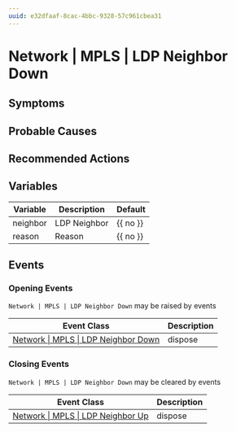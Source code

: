 ```yaml
---
uuid: e32dfaaf-8cac-4bbc-9328-57c961cbea31
---
```

# Network | MPLS | LDP Neighbor Down

## Symptoms

## Probable Causes

## Recommended Actions

## Variables

Variable | Description | Default
--- | --- | ---
neighbor | LDP Neighbor | {{ no }}
reason | Reason | {{ no }}

## Events

### Opening Events
`Network | MPLS | LDP Neighbor Down` may be raised by events

Event Class | Description
--- | ---
[Network \| MPLS \| LDP Neighbor Down](../../../event-classes/network/mpls/ldp-neighbor-down.md) | dispose

### Closing Events
`Network | MPLS | LDP Neighbor Down` may be cleared by events

Event Class | Description
--- | ---
[Network \| MPLS \| LDP Neighbor Up](../../../event-classes/network/mpls/ldp-neighbor-up.md) | dispose
